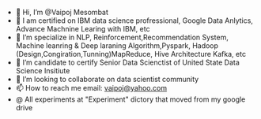 - 👋 Hi, I’m @Vaipoj Mesombat
- 💞️ I am certified on IBM data science profressional, Google Data Anlytics, Advance Machnine Learing with IBM, etc
- 👀 I’m specialize in NLP, Reinforcement,Recommendation System, Machine leanring & Deep laraning Algorithm,Pyspark, Hadoop (Design,Congiration,Tunning)MapReduce, Hive Architecture Kafka, etc
- 🌱 I’m candidate to certify Senior Data Scienctist of United State Data Science Insitiute 
- 💞️ I’m looking to collaborate on data scientist community
- 📫 How to reach me email: vaipoj@yahoo.com
- @ All experiments at "Experiment" dictory that moved from my google drive

<!---
VaipojMesombat/VaipojMesombat is a ✨ special ✨ repository because its `README.md` (this file) appears on your GitHub profile.
You can click the Preview link to take a look at your changes.
--->
